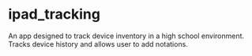 ipad_tracking
=============

An app designed to track device inventory in a high school environment. Tracks device history and allows user to add notations.
